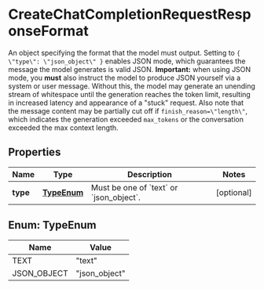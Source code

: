 

# CreateChatCompletionRequestResponseFormat

An object specifying the format that the model must output.   Setting to `{ \"type\": \"json_object\" }` enables JSON mode, which guarantees the message the model generates is valid JSON.  **Important:** when using JSON mode, you **must** also instruct the model to produce JSON yourself via a system or user message. Without this, the model may generate an unending stream of whitespace until the generation reaches the token limit, resulting in increased latency and appearance of a \"stuck\" request. Also note that the message content may be partially cut off if `finish_reason=\"length\"`, which indicates the generation exceeded `max_tokens` or the conversation exceeded the max context length. 

## Properties

| Name | Type | Description | Notes |
|------------ | ------------- | ------------- | -------------|
|**type** | [**TypeEnum**](#TypeEnum) | Must be one of &#x60;text&#x60; or &#x60;json_object&#x60;. |  [optional] |



## Enum: TypeEnum

| Name | Value |
|---- | -----|
| TEXT | &quot;text&quot; |
| JSON_OBJECT | &quot;json_object&quot; |



